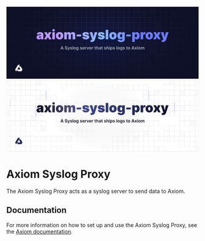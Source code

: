 ![axiom-syslog-proxy: Syslog ingestion by proxy for Axiom](.github/images/banner-dark.svg#gh-dark-mode-only)
![axiom-syslog-proxy: Syslog ingestion by proxy for Axiom](.github/images/banner-light.svg#gh-light-mode-only)

# Axiom Syslog Proxy

The Axiom Syslog Proxy acts as a syslog server to send data to Axiom.

## Documentation

For more information on how to set up and use the Axiom Syslog Proxy, see the [Axiom documentation](https://axiom.co/docs/send-data/syslog-proxy).